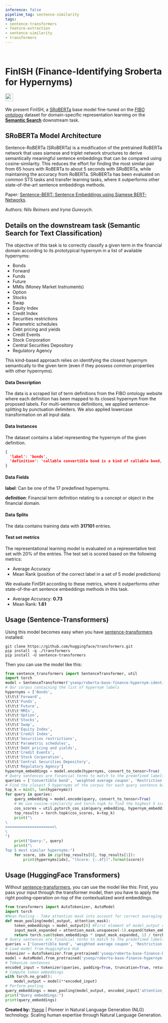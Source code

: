 ```yaml
---
inference: false
pipeline_tag: sentence-similarity
tags:
- sentence-transformers
- feature-extraction
- sentence-similarity
- transformers
---
```


<div style="clear: both;">
  <div style="float: left; margin-right 1em;">
    <h1><strong>FinISH (Finance-Identifying Sroberta for Hypernyms)</strong></h1>
  </div>
  <div>
    <h2><img src="https://pbs.twimg.com/profile_images/1333760924914753538/fQL4zLUw_400x400.png" alt="" width="25" height="25"></h2>
  </div>
  </div>
  
We present FinISH, a [SRoBERTa](https://huggingface.co/sentence-transformers/nli-roberta-base-v2) base model fine-tuned on the [FIBO ontology](https://spec.edmcouncil.org/fibo/) dataset for domain-specific representation learning on the [**Semantic Search**](https://www.sbert.net/examples/applications/semantic-search/README.html) downstream task.

## SRoBERTa Model Architecture
Sentence-RoBERTa (SRoBERTa) is a modification of the pretrained RoBERTa network that uses siamese and triplet network structures to derive semantically meaningful sentence embeddings that can be compared using cosine-similarity. This reduces the effort for finding the most similar pair from 65 hours with RoBERTa to about 5 seconds with SRoBERTa, while maintaining the accuracy from RoBERTa. SRoBERTa has been evaluated on common STS tasks and transfer learning tasks, where it outperforms other state-of-the-art sentence embeddings methods.

Paper: [Sentence-BERT: Sentence Embeddings using Siamese BERT-Networks](https://arxiv.org/pdf/1908.10084.pdf).

Authors: *Nils Reimers and Iryna Gurevych*.

## Details on the downstream task (Semantic Search for Text Classification)
The objective of this task is to correctly classify a given term in the financial domain according to its prototypical hypernym in a list of available hypernyms:
* Bonds
* Forward
* Funds
* Future
* MMIs (Money Market Instruments)
* Option
* Stocks
* Swap
* Equity Index
* Credit Index
* Securities restrictions
* Parametric schedules
* Debt pricing and yields
* Credit Events
* Stock Corporation
* Central Securities Depository
* Regulatory Agency

This kind-based approach relies on identifying the closest hypernym semantically to the given term (even if they possess common properties with other hypernyms).

#### Data Description
The data is a scraped list of term definitions from the FIBO ontology website where each definition has been mapped to its closest hypernym from the proposed labels.
For multi-sentence definitions, we applied sentence-splitting by punctuation delimiters. We also applied lowercase transformation on all input data.

#### Data Instances
The dataset contains a label representing the hypernym of the given definition.
```json
{
  'label': 'bonds',
  'definition': 'callable convertible bond is a kind of callable bond, convertible bond.'
}
```

#### Data Fields
**label**: Can be one of the 17 predefined hypernyms.

**definition**: Financial term definition relating to a concept or object in the financial domain.

#### Data Splits
The data contains training data with **317101** entries.

#### Test set metrics
The representational learning model is evaluated on a representative test set with 20% of the entries. The test set is scored based on the following metrics:
* Average Accuracy
* Mean Rank (position of the correct label in a set of 5 model predictions)

We evaluate FinISH according to these metrics, where it outperforms other state-of-the-art sentence embeddings methods in this task.
* Average Accuracy: **0.73**
* Mean Rank: **1.61**

## Usage (Sentence-Transformers)
Using this model becomes easy when you have [sentence-transformers](https://www.SBERT.net) installed:
```
git clone https://github.com/huggingface/transformers.git
pip install -q ./transformers
pip install -U sentence-transformers
```
Then you can use the model like this:
```python
from sentence_transformers import SentenceTransformer, util
import torch
model = SentenceTransformer('yseop/roberta-base-finance-hypernym-identification')
# Our corpus containing the list of hypernym labels
hypernyms = ['Bonds',
\t\t\t'Forward',
\t\t\t'Funds',
\t\t\t'Future',
\t\t\t'MMIs',
\t\t\t'Option',
\t\t\t'Stocks',
\t\t\t'Swap',
\t\t\t'Equity Index',
\t\t\t'Credit Index',
\t\t\t'Securities restrictions',
\t\t\t'Parametric schedules',
\t\t\t'Debt pricing and yields',
\t\t\t'Credit Events',
\t\t\t'Stock Corporation',
\t\t\t'Central Securities Depository',
\t\t\t'Regulatory Agency']
hypernym_embeddings = model.encode(hypernyms, convert_to_tensor=True)
# Query sentences are financial terms to match to the predefined labels
queries = ['Convertible bond', 'weighted average coupon', 'Restriction 144-A']
# Find the closest 5 hypernyms of the corpus for each query sentence based on cosine similarity
top_k = min(5, len(hypernyms))
for query in queries:
    query_embedding = model.encode(query, convert_to_tensor=True)
    # We use cosine-similarity and torch.topk to find the highest 5 scores
    cos_scores = util.pytorch_cos_sim(query_embedding, hypernym_embeddings)[0]
    top_results = torch.topk(cos_scores, k=top_k)
    print("\
\
======================\
\
")
    print("Query:", query)
    print("\
Top 5 most similar hypernyms:")
    for score, idx in zip(top_results[0], top_results[1]):
        print(hypernyms[idx], "(Score: {:.4f})".format(score))
```
 
## Usage (HuggingFace Transformers)
Without [sentence-transformers](https://www.SBERT.net), you can use the model like this: First, you pass your input through the transformer model, then you have to apply the right pooling-operation on-top of the contextualized word embeddings.
```python
from transformers import AutoTokenizer, AutoModel
import torch
#Mean Pooling - Take attention mask into account for correct averaging
def mean_pooling(model_output, attention_mask):
    token_embeddings = model_output[0] #First element of model_output contains all token embeddings
    input_mask_expanded = attention_mask.unsqueeze(-1).expand(token_embeddings.size()).float()
    return torch.sum(token_embeddings * input_mask_expanded, 1) / torch.clamp(input_mask_expanded.sum(1), min=1e-9)
# Query sentences are financial terms to match to the predefined labels
queries = ['Convertible bond', 'weighted average coupon', 'Restriction 144-A']
# Load model from HuggingFace Hub
tokenizer = AutoTokenizer.from_pretrained('yseop/roberta-base-finance-hypernym-identification')
model = AutoModel.from_pretrained('yseop/roberta-base-finance-hypernym-identification')
# Tokenize sentences
encoded_input = tokenizer(queries, padding=True, truncation=True, return_tensors='pt')
# Compute token embeddings
with torch.no_grad():
    model_output = model(**encoded_input)
# Perform pooling
query_embeddings = mean_pooling(model_output, encoded_input['attention_mask'])
print("Query embeddings:")
print(query_embeddings)
```

**Created by:** [Yseop](https://www.yseop.com/) | Pioneer in Natural Language Generation (NLG) technology. Scaling human expertise through Natural Language Generation.